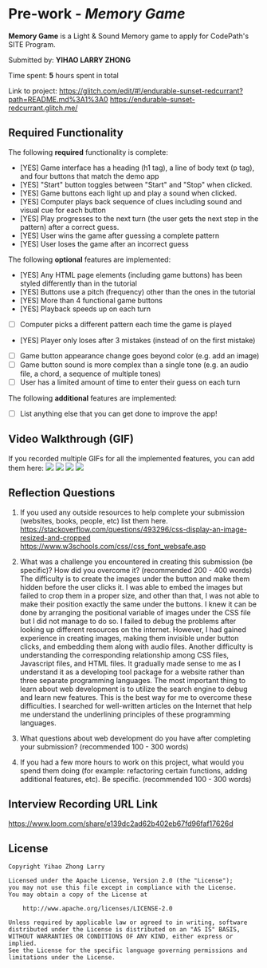 # Pre-work - *Memory Game*

**Memory Game** is a Light & Sound Memory game to apply for CodePath's SITE Program. 

Submitted by: **YIHAO LARRY ZHONG**

Time spent: **5** hours spent in total

Link to project: https://glitch.com/edit/#!/endurable-sunset-redcurrant?path=README.md%3A1%3A0
https://endurable-sunset-redcurrant.glitch.me/

## Required Functionality

The following **required** functionality is complete:

* [YES] Game interface has a heading (h1 tag), a line of body text (p tag), and four buttons that match the demo app
* [YES] "Start" button toggles between "Start" and "Stop" when clicked. 
* [YES] Game buttons each light up and play a sound when clicked. 
* [YES] Computer plays back sequence of clues including sound and visual cue for each button
* [YES] Play progresses to the next turn (the user gets the next step in the pattern) after a correct guess. 
* [YES] User wins the game after guessing a complete pattern
* [YES] User loses the game after an incorrect guess

The following **optional** features are implemented:

* [YES] Any HTML page elements (including game buttons) has been styled differently than in the tutorial
* [YES] Buttons use a pitch (frequency) other than the ones in the tutorial
* [YES] More than 4 functional game buttons
* [YES] Playback speeds up on each turn
* [ ] Computer picks a different pattern each time the game is played
* [YES] Player only loses after 3 mistakes (instead of on the first mistake)
* [ ] Game button appearance change goes beyond color (e.g. add an image)
* [ ] Game button sound is more complex than a single tone (e.g. an audio file, a chord, a sequence of multiple tones)
* [ ] User has a limited amount of time to enter their guess on each turn

The following **additional** features are implemented:

- [ ] List anything else that you can get done to improve the app!

## Video Walkthrough (GIF)

If you recorded multiple GIFs for all the implemented features, you can add them here:
![](gif1-link-here)
![](gif2-link-here)
![](gif3-link-here)
![](gif4-link-here)

## Reflection Questions
1. If you used any outside resources to help complete your submission (websites, books, people, etc) list them here. 
https://stackoverflow.com/questions/493296/css-display-an-image-resized-and-cropped
https://www.w3schools.com/css//css_font_websafe.asp

2. What was a challenge you encountered in creating this submission (be specific)? How did you overcome it? (recommended 200 - 400 words) 
The difficulty is to create the images under the button and make them hidden before the user clicks it. I was able to embed the images but failed to crop them in a proper size, and other than that, I was not able to make their position exactly the same under the buttons. I knew it can be done by arranging the positional variable of images under the CSS file but I did not manage to do so. I failed to debug the problems after looking up different resources on the internet. However, I had gained experience in creating images, making them invisible under button clicks, and embedding them along with audio files. Another difficulty is understanding the corresponding relationship among CSS files, Javascript files, and HTML files. It gradually made sense to me as I understand it as a developing tool package for a website rather than three separate programming languages. The most important thing to learn about web development is to utilize the search engine to debug and learn new features. This is the best way for me to overcome these difficulties. I searched for well-written articles on the Internet that help me understand the underlining principles of these programming languages.   

3. What questions about web development do you have after completing your submission? (recommended 100 - 300 words) 


4. If you had a few more hours to work on this project, what would you spend them doing (for example: refactoring certain functions, adding additional features, etc). Be specific. (recommended 100 - 300 words) 



## Interview Recording URL Link

https://www.loom.com/share/e139dc2ad62b402eb67fd96faf17626d


## License

    Copyright Yihao Zhong Larry

    Licensed under the Apache License, Version 2.0 (the "License");
    you may not use this file except in compliance with the License.
    You may obtain a copy of the License at

        http://www.apache.org/licenses/LICENSE-2.0

    Unless required by applicable law or agreed to in writing, software
    distributed under the License is distributed on an "AS IS" BASIS,
    WITHOUT WARRANTIES OR CONDITIONS OF ANY KIND, either express or implied.
    See the License for the specific language governing permissions and
    limitations under the License.
